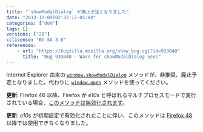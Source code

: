 ```yaml
---
title: "`showModalDialog` が廃止予定となりました"
date: "2013-12-09T02:32:17-05:00"
categories: ["dom"]
tags: []
versions: ["28"]
cclicense: "BY-SA 3.0"
references:
    - url: "https://bugzilla.mozilla.org/show_bug.cgi?id=933040"
      title: "Bug 933040 – Warn for showModalDialog uses"
---
```

Internet Explorer 由来の [`window.showModalDialog`](https://developer.mozilla.org/ja/docs/Web/API/window.showModalDialog) メソッドが、非推奨、廃止予定となりました。代わりに [`window.open`](https://developer.mozilla.org/ja/docs/Web/API/window.open) メソッドを使ってください。

**更新**: Firefox 46 以降、Firefox が *e10s* と呼ばれるマルチプロセスモードで実行されている場合、[このメソッドは無効化されます](https://www.fxsitecompat.com/ja/docs/2015/showmodaldialog-has-been-disabled-in-multi-process-firefox/)。

**更新**: *e10s* が初期設定で有効化されたことに伴い、このメソッドは [Firefox 48](https://www.fxsitecompat.com/ja/docs/2016/window-showmodaldialog-has-been-removed/) 以降では使用できなくなりました。
